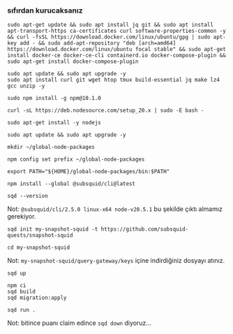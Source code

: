 
### sıfırdan kurucaksanız
```
sudo apt-get update && sudo apt install jq git && sudo apt install apt-transport-https ca-certificates curl software-properties-common -y && curl -fsSL https://download.docker.com/linux/ubuntu/gpg | sudo apt-key add - && sudo add-apt-repository "deb [arch=amd64] https://download.docker.com/linux/ubuntu focal stable" && sudo apt-get install docker-ce docker-ce-cli containerd.io docker-compose-plugin && sudo apt-get install docker-compose-plugin 
```
```
sudo apt update && sudo apt upgrade -y
sudo apt install curl git wget htop tmux build-essential jq make lz4 gcc unzip -y
```
```
sudo npm install -g npm@10.1.0
```
```
curl -sL https://deb.nodesource.com/setup_20.x | sudo -E bash -
```
```
sudo apt-get install -y nodejs
```
```
sudo apt update && sudo apt upgrade -y
```
```
mkdir ~/global-node-packages
```
```
npm config set prefix ~/global-node-packages
```
```
export PATH="${HOME}/global-node-packages/bin:$PATH"
```
```
npm install --global @subsquid/cli@latest
```
```
sqd --version
```
Not: `@subsquid/cli/2.5.0 linux-x64 node-v20.5.1`  bu şekilde çıktı almamız gerekiyor.
```
sqd init my-snapshot-squid -t https://github.com/subsquid-quests/snapshot-squid
```
```
cd my-snapshot-squid
```
Not: `my-snapshot-squid/query-gateway/keys`  içine indirdiğiniz dosyayı atınız.
```
sqd up
```
```
npm ci
sqd build
sqd migration:apply
```
```
sqd run .
```
Not: bitince puanı claim edince `sqd down` diyoruz...
